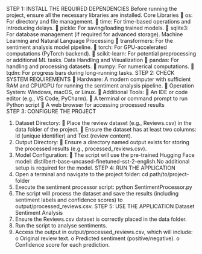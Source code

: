 STEP 1: INSTALL THE REQUIRED DEPENDENCIES 
Before running the project, ensure all the necessary libraries are 
installed. 
Core Libraries 
 os: For directory and file management. 
 time: For time-based operations and introducing delays. 
 pickle: For saving/loading trained models. 
 sqlite3: For database management (if required for advanced 
storage). 
Machine Learning and Natural Language Processing 
 transformers: For the sentiment analysis model pipeline. 
 torch: For GPU-accelerated computations (PyTorch backend). 
 scikit-learn: For potential preprocessing or additional ML tasks. 
Data Handling and Visualization 
 pandas: For handling and processing datasets. 
 numpy: For numerical computations. 
 tqdm: For progress bars during long-running tasks. 
STEP 2: CHECK SYSTEM REQUIREMENTS 
 Hardware: 
A modern computer with sufficient RAM and CPU/GPU for 
running the sentiment analysis pipeline. 
 Operation System: 
Windows, macOS, or Linux. 
 Additional Tools: 
 An IDE or code editor (e.g., VS Code, PyCharm). 
 A terminal or command prompt to run Python script 
 A web browser for accessing processed results  
STEP 3: CONFIGURE THE PROJECT 
1. Dataset Directory: 
 Place the review dataset (e.g., Reviews.csv) in the data 
folder of the project. 
 Ensure the dataset has at least two columns: Id (unique 
identifier) and Text (review content). 
2. Output Directory: 
 Ensure a directory named output exists for storing the 
processed results (e.g., processed_reviews.csv). 
3. Model Configuration: 
 The script will use the pre-trained Hugging Face model: 
distilbert-base-uncased-finetuned-sst-2-english.No 
additional setup is required for the model. 
STEP 4: RUN THE APPLICATION 
1. Open a terminal and navigate to the project folder: 
cd path/to/project-folder 
2. Execute the sentiment processor script: 
python SentimentProcessor.py 
3. The script will process the dataset and save the results (including 
sentiment labels and confidence scores) to output/processed_reviews.csv. 
STEP 5: USE THE APPLICATION 
Dataset Sentiment Analysis 
1. Ensure the Reviews.csv dataset is correctly placed in the data folder. 
2. Run the script to analyse sentiments. 
3. Access the output in output/processed_reviews.csv, which will include: 
o Original review text. 
o Predicted sentiment (positive/negative). 
o Confidence score for each prediction.
